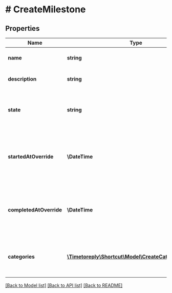 # # CreateMilestone

## Properties

Name | Type | Description | Notes
------------ | ------------- | ------------- | -------------
**name** | **string** | The name of the Milestone. |
**description** | **string** | The Milestone&#39;s description. | [optional]
**state** | **string** | The workflow state that the Milestone is in. | [optional]
**startedAtOverride** | **\DateTime** | A manual override for the time/date the Milestone was started. | [optional]
**completedAtOverride** | **\DateTime** | A manual override for the time/date the Milestone was completed. | [optional]
**categories** | [**\Timetoreply\Shortcut\Model\CreateCategoryParams[]**](CreateCategoryParams.md) | An array of IDs of Categories attached to the Milestone. | [optional]

[[Back to Model list]](../../README.md#models) [[Back to API list]](../../README.md#endpoints) [[Back to README]](../../README.md)
